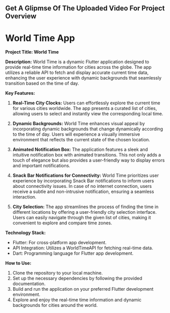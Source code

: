## Get A Glipmse Of The Uploaded Video For Project Overview 

# World Time App

**Project Title: World Time**

**Description:**
World Time is a dynamic Flutter application designed to provide real-time time information for cities across the globe. The app utilizes a reliable API to fetch and display accurate current time data, enhancing the user experience with dynamic backgrounds that seamlessly transition based on the time of day.

**Key Features:**
1. **Real-Time City Clocks:** Users can effortlessly explore the current time for various cities worldwide. The app presents a curated list of cities, allowing users to select and instantly view the corresponding local time.

2. **Dynamic Backgrounds:** World Time enhances visual appeal by incorporating dynamic backgrounds that change dynamically according to the time of day. Users will experience a visually immersive environment that reflects the current state of the chosen location.

3. **Animated Notification Box:** The application features a sleek and intuitive notification box with animated transitions. This not only adds a touch of elegance but also provides a user-friendly way to display errors and important notifications.

4. **Snack Bar Notifications for Connectivity:** World Time prioritizes user experience by incorporating Snack Bar notifications to inform users about connectivity issues. In case of no internet connection, users receive a subtle and non-intrusive notification, ensuring a seamless interaction.

5. **City Selection:** The app streamlines the process of finding the time in different locations by offering a user-friendly city selection interface. Users can easily navigate through the given list of cities, making it convenient to explore and compare time zones.

**Technology Stack:**
- Flutter: For cross-platform app development.
- API Integration: Utilizes a WorldTimeAPI for fetching real-time data.
- Dart: Programming language for Flutter app development.

**How to Use:**
1. Clone the repository to your local machine.
2. Set up the necessary dependencies by following the provided documentation.
3. Build and run the application on your preferred Flutter development environment.
4. Explore and enjoy the real-time time information and dynamic backgrounds for cities around the world.

